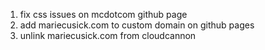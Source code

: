 1. fix css issues on mcdotcom github page 
2. add mariecusick.com to custom domain on github pages
3. unlink mariecusick.com from cloudcannon
